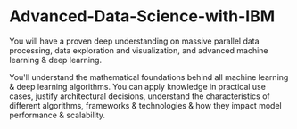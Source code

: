 # Advanced-Data-Science-with-IBM
You will have a proven deep understanding on massive parallel data processing, data exploration and visualization, and advanced machine learning &amp; deep learning.

You'll understand the mathematical foundations behind all machine learning & deep learning algorithms. You can apply knowledge in practical use cases, justify architectural decisions, understand the characteristics of different algorithms, frameworks & technologies & how they impact model performance & scalability.
